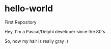 # hello-world
First Repository

Hey, I'm a Pascal/Delphi developer since the 80's.

So, now my hair is really gray :)

